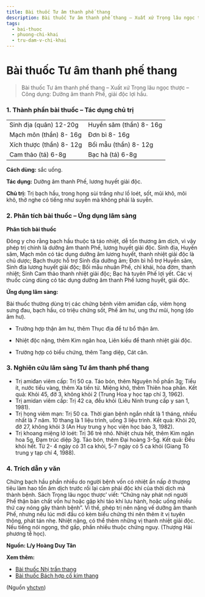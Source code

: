 ```yaml
---
title: Bài thuốc Tư âm thanh phế thang
description: Bài thuốc Tư âm thanh phế thang – Xuất xứ Trọng lâu ngọc thược – Công dụng- Dưỡng âm thanh Phế, giải độc lợi hầu.
tags:
  - bai-thuoc
  - phuong-chi-khai
  - tru-dam-v-chi-khai
---
```


# Bài thuốc Tư âm thanh phế thang 

> Bài thuốc Tư âm thanh phế thang – Xuất xứ Trọng lâu ngọc thược – Công dụng: Dưỡng âm thanh Phế, giải độc lợi hầu.

### 1. Thành phần bài thuốc – Tác dụng chủ trị

|  |  |
| --- | --- |
| Sinh địa (quân) 12-20g | Huyền sâm (thần) 8- 16g |
| Mạch môn (thần) 8- 16g | Đơn bì 8- 16g |
| Xích thược (thần) 8- 12g | Bối mẫu (thần) 8- 12g |
| Cam thảo (tá) 6-8g | Bạc hà (tá) 6-8g |

**Cách dùng:** sắc uống.

**Tác dụng:** Dưỡng âm thanh Phế, lương huyết giải độc. 

**Chủ trị:** Trị bạch hầu, trong họng sùi trắng như lồ loét, sốt, mũi khô, môi khô, thở nghe có tiếng như suyễn mà không phải là suyễn.

### 2. Phân tích bài thuốc – Ứng dụng lâm sàng

**Phân tích bài thuốc**

Đông y cho rằng bạch hầu thuộc tà táo nhiệt, dễ tổn thương âm dịch, vì vậy phép trị chính là dưỡng âm thanh Phế, lương huyết giải độc. Sinh địa, Huyền sâm, Mạch môn có tác dụng dưỡng âm lương huyết, thanh nhiệt giải độc là chủ dược; Bạch thược hỗ trợ Sinh địa dưỡng âm; Đơn bì hỗ trợ Huyền sâm, Sinh địa lương huyết giải độc; Bối mẫu nhuận Phế, chỉ khái, hóa đờm, thanh nhiệt; Sinh Cam thảo thanh nhiệt giải độc; Bạc hà tuyên Phế lợi yết. Các vị thuốc cùng dùng có tác dụng dưỡng âm thanh Phế lương huyết, giải độc.

**Ứng dụng lâm sàng:** 

Bài thuốc thường dùng trị các chứng bệnh viêm amiđan cấp, viêm họng sưng đau, bạch hầu, có triệu chứng sốt, Phế âm hư, ung thư mũi, họng (do âm hư).

+ Trường hợp thận âm hư, thêm Thục địa để tư bổ thận âm.

+ Nhiệt độc nặng, thêm Kim ngân hoa, Liên kiều để thanh nhiệt giải độc.

+ Trường hợp có biểu chứng, thêm Tang diệp, Cát căn.

### 3. Nghiên cứu lâm sàng Tư âm thanh phế thang

* Trị amiđan viêm cấp: Trị 50 ca. Táo bón, thêm Nguyên hồ phấn 3g; Tiểu ít, nước tiểu vàng, thêm Xa tiền tử. Miệng khô, thêm Thiên hoa phấn. Kết quả: Khỏi 45, đỡ 3, không khỏi 2 (Trung Hoa y học tạp chí 3, 1962).
* Trị amidan viêm cấp: Trị 42 ca, đều khỏi (Liêu Ninh trung cấp y san 1, 1981).
* Trị họng viêm mạn: Trị 50 ca. Thời gian bệnh ngắn nhất là 1 tháng, nhiều nhất là 7 năm. 10 thang là 1 liệu trình, uống 3 liệu trình. Kết quả: Khỏi 20, đỡ 27, không khỏi 3 (An Huy trung y học viện học báo 3, 1982).
* Trị khoang miệng lở loét: Trị 36 trẻ nhỏ. Nhiệt chưa hết, thêm Kim ngân hoa 5g, Đạm trúc diệp 3g. Táo bón, thêm Đại hoàng 3-5g. Kết quả: Đều khỏi hết. Từ 2- 4 ngày có 31 ca khỏi, 5-7 ngày có 5 ca khỏi (Giang Tô trung y tạp chí 4, 1988).

### 4. Trích dẫn y văn

Chứng bạch hầu phần nhiều do người bệnh vốn có nhiệt ẩn nấp ở thượng tiêu làm hao tổn âm dịch trước rồi lại cảm phải độc khí của thời dịch mà thành bệnh. Sách Trọng lâu ngọc thược’ viết: “Chứng này phát nơi người Phế thận bản chất vốn hư hoặc gặp khi táo khí lưu hành, hoặc uống nhiều thứ cay nóng gây thành bệnh”. Vì thế, phép trị nên nặng vế dưỡng âm thanh Phế, nhưng nếu lúc mới đầu có kèm biểu chứng thì nên thêm ít vị tuyên thông, phát tán nhẹ. Nhiệt nặng, có thể thêm những vị thanh nhiệt giải độc. Nếu tiếng nói ngọng, thở gấp, phần nhiều thuộc chứng nguy. (Thượng Hải phương tễ học).

**Nguồn: L/y Hoàng Duy Tân**

**Xem thêm:**

* [Bài thuốc Nhị trần thang](/yhctvn/bai-thuoc-nhi-tran-thang/)
* [Bài thuốc Bách hợp cố kim thang](/yhctvn/bai-thuoc-bach-hop-co-kim-thang/)

(Nguồn <a href="https://yhctvn.com/bai-thuoc-tu-am-thanh-phe-thang/" target="_blank">yhctvn</a>)
